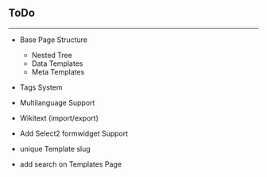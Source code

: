 ## ToDo
---

- Base Page Structure
    - Nested Tree
    - Data Templates
    - Meta Templates
- Tags System
- Multilanguage Support
- Wikitext (import/export)

- Add Select2 formwidget Support
- unique Template slug
- add search on Templates Page